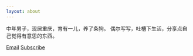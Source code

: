 ```yaml
---
layout: about
---
```


中年男子，现居重庆，育有一儿，养了条狗。
偶尔写写，吐槽下生活，分享点自己觉得有意思的东西。

[Email](mailto:zeroneven@gmail.com)  [Subscribe](https://feedburner.google.com/fb/a/mailverify?uri=zeove/feed&amp;loc=zh_CN)
